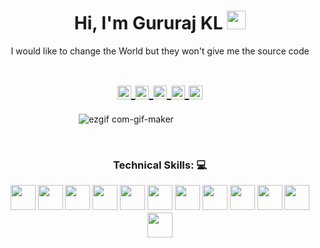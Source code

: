 <h1 align="center">Hi, I'm Gururaj KL 
  <img src="https://raw.githubusercontent.com/iampavangandhi/iampavangandhi/master/gifs/Hi.gif" 
       width="30px">
  </h2></h1>



<p align="center">I would like to change the World but they won't give me the source code
  

<h1 align="center">
<a href="https://www.instagram.com/gururajstagram/">
  <img align="center" 
       alt="Lunox's Instagram" 
       height = "22px"
       width="22px" 
       src="https://user-images.githubusercontent.com/54950082/160267010-b1d2d9ad-71b5-4bb4-bce6-726a8da0292e.png" />
  </a>
  
<a href="https://www.linkedin.com/in/gururaj-kl-33363b188/">
  <img align="center" 
       alt="Linkdein" 
       width="22px" 
       src="https://user-images.githubusercontent.com/54950082/160267055-10fa08c3-c93a-4b03-9f72-4d11077f4370.png" />
  </a>

<a href="https://stackoverflow.com/users/16006347/gururaj-kl">
  <img align="center" 
       alt="Stack Overflow" 
       width="22px" 
       src="https://user-images.githubusercontent.com/54950082/160267081-1528a0a4-ec24-4ec9-9294-a8c516ebb8ec.png" />
  </a>
  
<a href="mailto:gururajragavendra7@gmail.com">
  <img align="center" 
       alt="Gmail" 
       width="22px" 
       src="https://user-images.githubusercontent.com/54950082/160267096-163b71c2-9047-4fea-a754-a43fe6a55b12.png" />
  </a>
  
  <a href="https://www.facebook.com/gururaj.ragavendra/">
  <img align="center" 
       alt="facebook" 
       width="22px" 
       src="https://user-images.githubusercontent.com/54950082/160267217-309e12e4-cf99-4978-beb1-0373f781a4b4.png" />
  </a>
</h1>





&nbsp;&nbsp;&nbsp;&nbsp;&nbsp;&nbsp;&nbsp;&nbsp;&nbsp;&nbsp;&nbsp;&nbsp;&nbsp;&nbsp;&nbsp;&nbsp;&nbsp;&nbsp;&nbsp;&nbsp;&nbsp;&nbsp;&nbsp;&nbsp;&nbsp;&nbsp;&nbsp;&nbsp;&nbsp;&nbsp;
![ezgif com-gif-maker](https://user-images.githubusercontent.com/55005374/95673501-37764680-0b66-11eb-8ee1-d4f4a2b285d9.gif)

&nbsp;


<p><H3 align="center"><strong> Technical Skills: 💻 </strong></p>

<!-- C# -->
  <img height="40" src="https://user-images.githubusercontent.com/54950082/230780600-eb4f8abc-0a4a-4fe9-8552-9fcedff4b0b8.png">
<!--  py   -->
  <img height="40" src="https://user-images.githubusercontent.com/54950082/160266593-8113a8fe-b378-45f9-bb5e-9de35f6a3c4a.png">
<!--  HTML   -->
  <img height="40" src="https://user-images.githubusercontent.com/54950082/160266661-abaa1c23-8039-4af9-abd0-40b6376c44e8.png">
<!--  CSS   -->
  <img height="40" src="https://user-images.githubusercontent.com/54950082/160266688-51503614-acde-46cd-a92e-ba3f68918f53.png">
<!--  JS   -->
  <img height="40" src="https://user-images.githubusercontent.com/54950082/160266711-4e1befad-c704-4f50-a6c5-0ac9e972c6fe.png">
<!--  React  -->
  <img height="40" src="https://user-images.githubusercontent.com/54950082/160266910-9432372c-fa93-46ac-ae1e-7cfd713ff05e.png">
<!-- NodeJs   -->
  <img height="40" src="https://user-images.githubusercontent.com/54950082/160266937-c0faf397-f7f9-4a99-a4cb-9f5c27727120.png">
<!--  C  -->
  <img height="40" src="https://user-images.githubusercontent.com/54950082/160266783-03dd4395-d374-497b-8218-493fa2a4710b.png">
<!--  C++  -->
  <img height="40" src="https://user-images.githubusercontent.com/54950082/160266746-b8904bc7-a315-44d2-a530-f20371ad4623.png">
<!--  Android  -->
  <img height="40" src="https://user-images.githubusercontent.com/54950082/160266822-8a02c787-6448-4798-ad32-cda9c0fe8c52.png">
<!--  Kotlin  -->
  <img height="40" src="https://user-images.githubusercontent.com/54950082/160266864-03955f00-8c38-4ba7-b44e-51644cabc8a9.png">
<!-- Git   -->
  <img height="40" src="https://user-images.githubusercontent.com/54950082/160266979-86e441c1-a137-4f91-b69e-fbd2d94e698c.png">

 </p>
  
&nbsp;  


&nbsp;

